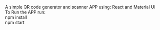 A simple QR code generator and scanner APP using: React and Material UI\
To Run the APP run:\
npm install\
npm start